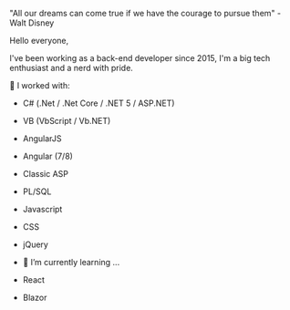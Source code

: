 "All our dreams can come true if we have the courage to pursue them" - Walt Disney


Hello everyone,

I've been working as a back-end developer since 2015, I'm a big tech enthusiast and a nerd with pride.

🔭 I worked with:
- C# (.Net / .Net Core / .NET 5 / ASP.NET)
- VB (VbScript / Vb.NET)
- AngularJS
- Angular (7/8)
- Classic ASP 
- PL/SQL
- Javascript
- CSS 
- jQuery

- 🌱 I’m currently learning ...
- React
- Blazor
